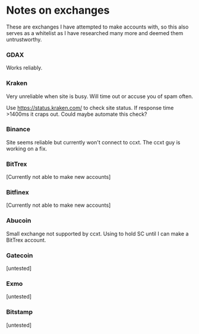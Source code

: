 # Notes on exchanges #
These are exchanges I have attempted to make accounts with, so this also serves as a whitelist as I have researched many more and deemed
them untrustworthy.

### GDAX ###
Works reliably.

### Kraken ###
Very unreliable when site is busy. Will time out or accuse you of spam often.  

Use https://status.kraken.com/ to check site status. If response time >1400ms it craps out. Could maybe automate this check?

### Binance ###
Site seems reliable but currently won't connect to ccxt. The ccxt guy is working on a fix.

### BitTrex ###
[Currently not able to make new accounts]

### Bitfinex ###
[Currently not able to make new accounts]

### Abucoin ###
Small exchange not supported by ccxt. Using to hold SC until I can make a BitTrex account.

### Gatecoin ###
[untested]

### Exmo ###
[untested]

### Bitstamp ###
[untested]